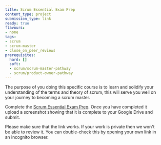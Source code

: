 ```yaml
---
title: Scrum Essential Exam Prep
content_type: project
submission_type: link
ready: true
flavours:
- none
tags:
- scrum
- scrum-master
- close_on_peer_reviews
prerequisites:
  hard: []
  soft: 
  - scrum/scrum-master-pathway
  - scrum/product-owner-pathway
---
```


The purpose of you doing this specific course is to learn and solidify your understanding of the terms and theory of scrum, this will serve you well on your journey to becoming a scrum master.

Complete the [Scrum Essential Exam Prep](https://app.pluralsight.com/library/courses/scrum-essentials-exam-prep/table-of-contents). Once you have completed it upload a screenshot showing that it is complete to your Google Drive and submit.

Please make sure that the link works. If your work is private then we won't be able to review it. You can double-check this by opening your own link in an incognito browser.  
